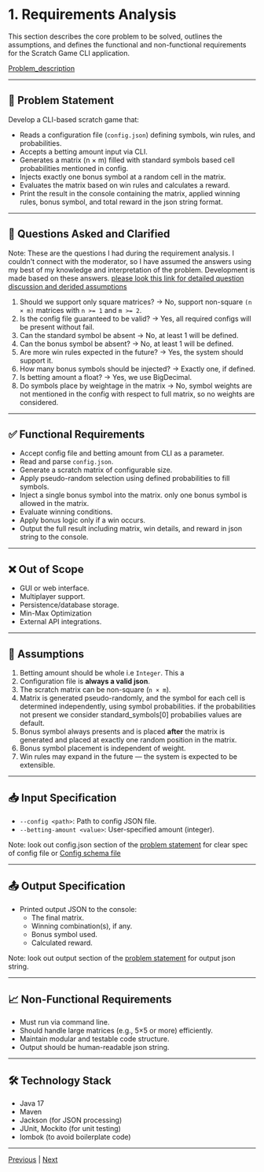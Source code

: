# 1. Requirements Analysis

This section describes the core problem to be solved, outlines the assumptions, and defines the functional and non-functional requirements for the Scratch Game CLI application.

[Problem_description](../assignment/problem_description.md)

---

## 📌 Problem Statement

Develop a CLI-based scratch game that:
- Reads a configuration file (`config.json`) defining symbols, win rules, and probabilities.
- Accepts a betting amount input via CLI.
- Generates a matrix (n × m) filled with standard symbols based cell probabilities mentioned in config.
- Injects exactly one bonus symbol at a random cell in the matrix.
- Evaluates the matrix based on win rules and calculates a reward.
- Print the result in the console containing the matrix, applied winning rules, bonus symbol, and total reward in the json string format.

---
## 🤔 Questions Asked and Clarified 
Note: These are the questions I had during the requirement analysis. I couldn't connect with the moderator, 
so I have assumed the answers using my best of my knowledge and interpretation of the problem. Development is made based on these answers.
[please look this link for detailed question discussion and derided assumptions](questions_and_answers.md)

1. Should we support only square matrices? → No, support non-square `(n × m)` matrices with `n >= 1` and `m >= 2`.
1. Is the config file guaranteed to be valid? → Yes, all required configs will be present without fail.
1. Can the standard symbol be absent → No, at least 1 will be defined.
1. Can the bonus symbol be absent? → No, at least 1 will be defined.
1. Are more win rules expected in the future? → Yes, the system should support it.
1. How many bonus symbols should be injected? → Exactly one, if defined.
1. Is betting amount a float? → Yes, we use BigDecimal.
1. Do symbols place by weightage in the matrix → No, symbol weights are not mentioned in the config with respect to full matrix, so no weights are considered.

---
## ✅ Functional Requirements

- Accept config file and betting amount from CLI as a parameter.
- Read and parse `config.json`.
- Generate a scratch matrix of configurable size.
- Apply pseudo-random selection using defined probabilities to fill symbols.
- Inject a single bonus symbol into the matrix. only one bonus symbol is allowed in the matrix.
- Evaluate winning conditions.
- Apply bonus logic only if a win occurs.
- Output the full result including matrix, win details, and reward in json string to the console.

---

## ❌ Out of Scope

- GUI or web interface.
- Multiplayer support.
- Persistence/database storage.
- Min-Max Optimization 
- External API integrations.

---

## 🔧 Assumptions

1. Betting amount should be whole i.e `Integer`. This a
1. Configuration file is **always a valid json**.
1. The scratch matrix can be non-square (`n × m`).
1. Matrix is generated pseudo-randomly, and the symbol for each cell is determined independently, using symbol probabilities. if the probabilities not present we consider standard_symbols[0] probabilies values are default.
1. Bonus symbol always presents and is placed **after** the matrix is generated and placed at exactly one random position in the matrix.
1. Bonus symbol placement is independent of weight.
1. Win rules may expand in the future — the system is expected to be extensible.

---

## 📥 Input Specification

- `--config <path>`: Path to config JSON file.
- `--betting-amount <value>`: User-specified amount (integer).

 
Note: look out config.json section of the [problem statement](../assignment/problem_description.md) for clear spec of config file or [Config schema file](config_schema.json)

---

## 📤 Output Specification

- Printed output JSON to the console:
  - The final matrix.
  - Winning combination(s), if any.
  - Bonus symbol used.
  - Calculated reward.

Note: look out output section of the [problem statement](../assignment/problem_description.md) for output json string.

---

## 📈 Non-Functional Requirements

- Must run via command line.
- Should handle large matrices (e.g., 5×5 or more) efficiently.
- Maintain modular and testable code structure.
- Output should be human-readable json string.

---

## 🛠 Technology Stack

- Java 17
- Maven 
- Jackson (for JSON processing)
- JUnit, Mockito (for unit testing)
- lombok (to avoid boilerplate code)

---

[Previous](../SSD.md) | [Next](02_high_level_design.md)
